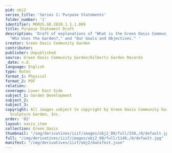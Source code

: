 ```yaml
---
pid: obj2
series_title: 'Series 1: Purpose Statements'
folder_number: '1'
identifier: MORUS.GO.2020.1.1.1.009
title: Purpose Statement Draft
description: 'Draft of explanations of "What is the Green Oasis Community Garden?,"
  "Who Uses the Garden?," and "Our Goals and Objectives." '
creator: Green Oasis Community Garden
contributor:
publisher: Unpublished
source: Green Oasis Community Garden/Gilberts Garden Records
_date: n.d.
language: English
type: Notes
format_1: Physical
format_2: PDF
relation:
coverage: Lower East Side
subject_1: Garden Development
subject_2:
subject_3:
copyright: All images subject to copyright by Green Oasis Community Garden/Gilberts
  Sculpture Garden, Inc.
order: '02'
layout: oasis_item
collection: Green_Oasis
thumbnail: "/img/derivatives/iiif/images/obj2_00/full/250,/0/default.jpg"
full: "/img/derivatives/iiif/images/obj2_00/full/1140,/0/default.jpg"
manifest: "/img/derivatives/iiif/obj2/manifest.json"
---
```

